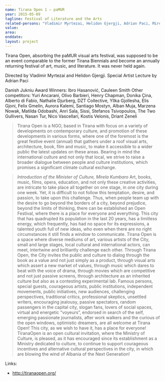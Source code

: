 ```yaml
---
name: Tirana Open 1 – paMUR
year: 2015-05-09
tagline: Festival of Literature and the Arts
related-persons: "Vladimir Myrtezai, Helidon Gjergji, Adrian Paci, Mirela Kumbaro, Ibro Hasanović, Cauleen Smith"
value:
area:
enddate:
layout: project
---
```


Tirana Open, absorbing the paMUR visual arts festival, was supposed to be an event comparable to the former Tirana Biennials and become an annually returning festival of art, music, and literature. It was never held again.

Directed by Vladimir Myrtezai and Helidon Gjergji.
Special Artist Lecture by Adrian Paci

Danish Jukniu Award
Winners: Ibro Hasanović, Cauleen Smith
Other competitors: Yuri Ancarani, Olivo Barbieri, Henry Chapman, Donika Çina, Alberto di Fabio, Nathalie Djurberg, DZT Collective, Yllka Gjollesha, Elis Gjoni, Felix Gmelin, Aurora Kalemi, Santiago Mostyn, Alban Muja, Marzena Nowak, Matilda Odobashi, Anri Sala, Sissi, Stefanos Tsivopoulos, The Two Gullivers, Nasan Tur, Nico Vascellari, Kostis Velonis, Driant Zeneli


>Tirana Open is a NGO, based in Tirana with focus on a variety of developments on contemporary culture, and promotion of these developments in various forms, where one of the foremost is the great festive event (annual) that gathers under a roof visual arts, architecture, book, film and music, to make it accessible to a wider public the latest updates on these areas.
Bearing in mind the international culture and not only that local, we strive to raise a broader dialogue between people and culture institutions, which promises a significant climate cultural exchange.

>*Introduction of the Minister of Culture, Mirela Kumbaro*
Art, books, music, films, opera, education, and not only these creative activities, are intricate to take place all together on one stage, in one city during one week.
Yet, it is difficult to not follow this temptation, desire, and passion, to take upon this challenge.
Thus, when people team up with the desire to go beyond the borders of a city, beyond prejudice, beyond the limits of thinking, there can be established an Open Festival, where there is a place for everyone and everything.
This city that has quadrupled its population in the last 20 years, has a limitless energy, which frequently, has had no space for its expressions, a talented youth full of new ideas, who even when there are no right circumstances it still finds a window to communicate.
Tirana Open is a space where diverse mediums of art, various artists of the City, small and large stages, local cultural and international actors, can meet, intertwine and brilliantly challenge each other.
Through Tirana Open, the City invites the public and culture to dialog through the book as a value and not just simply as a product, through visual arts which assert a new market of values, through music which dares to beat with the voice of drama, through movies which are competitive and not just passive screens, through architecture as an inherited culture but also as a contesting experimental lab.
Famous persons, special guests, courageous artists, public institutions, independent movements, public initiatives, new audiences, challenging perspectives, traditional critics, professional skeptics, unsettled writers, encouraging  jealousy, passive spectators, random passengers in the capital city, slogan fans, lovers of social spaces, virtual and energetic “voyeurs”, endorsed in search of the self, emerging passionate journalists, after work walkers and the curious of the open windows, optimistic dreamers, are all welcome at Tirana Open!
This city, as we wish to have it, has a place for everyone! TiranaOpen is an open cultural invitation, where the Ministry of Culture, is pleased, as it has encouraged since its establishment as a Ministry dedicated to culture, to continue to support courageous incentives and alternative cultural perspectives in the city, in which are blowing the wind of Albania of the Next Generation!

Links:
* <http://tiranaopen.org/>
